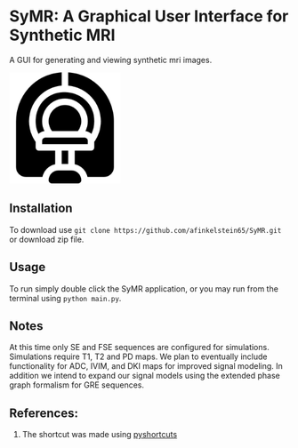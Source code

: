 # SyMR: A Graphical User Interface for Synthetic MRI

A GUI for generating and viewing synthetic mri images. 




<img src="icon.png" alt="drawing" width="200"/>

## Installation 

To download use `git clone https://github.com/afinkelstein65/SyMR.git` or download zip file. 

## Usage 

To run simply double click the SyMR application, or you may run from the terminal using `python main.py`. 

## Notes

At this time only SE and FSE sequences are configured for simulations. Simulations require T1, T2 and PD maps. 
We plan to eventually include functionality for ADC, IVIM, and DKI maps for improved signal modeling. In addition we intend to expand our signal models using the extended phase graph formalism for GRE sequences.

## References: 

1. The shortcut was made using [pyshortcuts](https://github.com/newville/pyshortcuts)
